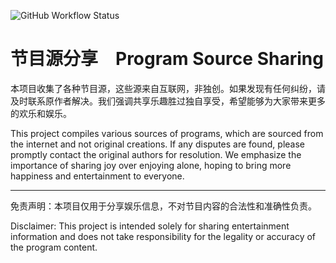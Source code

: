 ![GitHub Workflow Status](https://img.shields.io/github/workflow/status/zhanghongguang/zhanghongguang.github.io/节目源分享)

# 节目源分享　Program Source Sharing

本项目收集了各种节目源，这些源来自互联网，非独创。如果发现有任何纠纷，请及时联系原作者解决。我们强调共享乐趣胜过独自享受，希望能够为大家带来更多的欢乐和娱乐。

This project compiles various sources of programs, which are sourced from the internet and not original creations. If any disputes are found, please promptly contact the original authors for resolution. We emphasize the importance of sharing joy over enjoying alone, hoping to bring more happiness and entertainment to everyone.

---
免责声明：本项目仅用于分享娱乐信息，不对节目内容的合法性和准确性负责。

Disclaimer: This project is intended solely for sharing entertainment information and does not take responsibility for the legality or accuracy of the program content.
